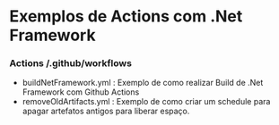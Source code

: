 # Exemplos de Actions com .Net Framework

### Actions /.github/workflows

* buildNetFramework.yml : Exemplo de como realizar Build de .Net Framework com Github Actions
* removeOldArtifacts.yml : Exemplo de como criar um schedule para apagar artefatos antigos para liberar espaço.
